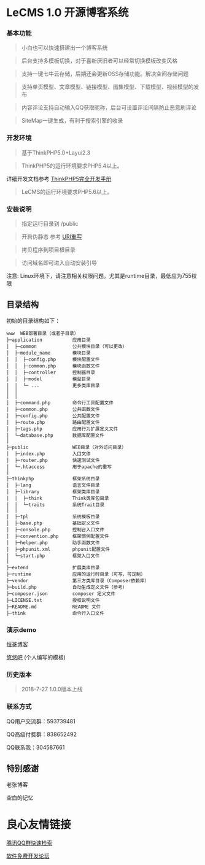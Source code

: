 LeCMS 1.0 开源博客系统
====================

### 基本功能
> 小白也可以快速搭建出一个博客系统

> 后台支持多模板切换，对于喜新厌旧者可以经常切换模板改变风格

> 支持一键七牛云存储，后期还会更新OSS存储功能。解决空间存储问题

> 支持单页模型、文章模型、链接模型、图集模型、下载模型、视频模型的发布

> 内容评论支持自动输入QQ获取昵称，后台可设置评论间隔防止恶意刷评论

> SiteMap一键生成，有利于搜索引擎的收录

### 开发环境

> 基于ThinkPHP5.0+Layui2.3

> ThinkPHP5的运行环境要求PHP5.4以上。

详细开发文档参考 [ThinkPHP5完全开发手册](http://www.kancloud.cn/manual/thinkphp5)

> LeCMS的运行环境要求PHP5.6以上。


### 安装说明

> 指定运行目录到 /public

> 开启伪静态  参考 [URl重写](https://www.kancloud.cn/manual/thinkphp5/177576)

> 拷贝程序到项目根目录

> 访问域名即可进入自动安装引导 

注意: Linux环境下，请注意相关权限问题。尤其是runtime目录，最低应为755权限


## 目录结构

初始的目录结构如下：

~~~
www  WEB部署目录（或者子目录）
├─application           应用目录
│  ├─common             公共模块目录（可以更改）
│  ├─module_name        模块目录
│  │  ├─config.php      模块配置文件
│  │  ├─common.php      模块函数文件
│  │  ├─controller      控制器目录
│  │  ├─model           模型目录
│  │  └─ ...            更多类库目录
│  │  
│  │
│  ├─command.php        命令行工具配置文件
│  ├─common.php         公共函数文件
│  ├─config.php         公共配置文件
│  ├─route.php          路由配置文件
│  ├─tags.php           应用行为扩展定义文件
│  └─database.php       数据库配置文件
│
├─public                WEB目录（对外访问目录）
│  ├─index.php          入口文件
│  ├─router.php         快速测试文件
│  └─.htaccess          用于apache的重写
│
├─thinkphp              框架系统目录
│  ├─lang               语言文件目录
│  ├─library            框架类库目录
│  │  ├─think           Think类库包目录
│  │  └─traits          系统Trait目录
│  │
│  ├─tpl                系统模板目录
│  ├─base.php           基础定义文件
│  ├─console.php        控制台入口文件
│  ├─convention.php     框架惯例配置文件
│  ├─helper.php         助手函数文件
│  ├─phpunit.xml        phpunit配置文件
│  └─start.php          框架入口文件
│
├─extend                扩展类库目录
├─runtime               应用的运行时目录（可写，可定制）
├─vendor                第三方类库目录（Composer依赖库）
├─build.php             自动生成定义文件（参考）
├─composer.json         composer 定义文件
├─LICENSE.txt           授权说明文件
├─README.md             README 文件
├─think                 命令行入口文件
~~~

### 演示demo

[恒哥博客](https://www.qq123.xin/)

[悠悠吧](https://www.usuuu.com/) (个人编写的模板)

### 历史版本

> 2018-7-27   1.0.0版本上线


### 联系方式

 QQ用户交流群：593739481&nbsp;&nbsp;
       
 
 
 QQ高级付费群：838652492&nbsp;&nbsp;&nbsp;
       
 
 QQ联系我：304587661&nbsp;&nbsp;
      
  

## 特别感谢

老张博客

空白的记忆




 # 良心友情链接

[腾讯QQ群快速检索](http://u.720life.cn/s/8cf73f7c)

[软件免费开发论坛](http://u.720life.cn/s/bbb01dc0)